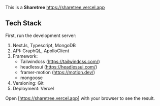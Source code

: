 This is a **Sharetree**
https://sharetree.vercel.app

## Tech Stack
First, run the development server:
1. NextJs, Typescript, MongoDB
2. API: GraphQL, ApolloClient
3. Framework:
   - Tailwindcss (https://tailwindcss.com/)
   - headlessui (https://headlessui.com/)
   - framer-motion (https://motion.dev/)
   - mongoose
4. Versioning: Git
5. Deployment: Vercel

Open [https://sharetree.vercel.app] with your browser to see the result.
